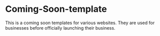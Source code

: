 # Coming-Soon-template
This is a coming soon templates for various websites. They are used for businesses before officially launching their business.
